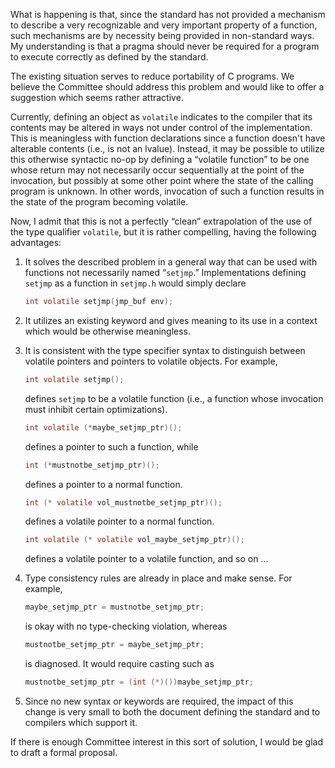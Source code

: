 What is happening is that, since the standard has not provided a mechanism to
describe a very recognizable and very important property of a function, such
mechanisms are by necessity being provided in non-standard ways. My
understanding is that a pragma should never be required for a program to execute
correctly as defined by the standard.

The existing situation serves to reduce portability of C programs. We believe
the Committee should address this problem and would like to offer a suggestion
which seems rather attractive.

Currently, defining an object as `volatile` indicates to the compiler that its
contents may be altered in ways not under control of the implementation. This is
meaningless with function declarations since a function doesn't have alterable
contents (i.e., is not an lvalue). Instead, it may be possible to utilize this
otherwise syntactic no-op by defining a “volatile function” to be one whose
return may not necessarily occur sequentially at the point of the invocation,
but possibly at some other point where the state of the calling program is
unknown. In other words, invocation of such a function results in the state of
the program becoming volatile.

Now, I admit that this is not a perfectly “clean” extrapolation of the use of
the type qualifier `volatile`, but it is rather compelling, having the following
advantages:

1. It solves the described problem in a general way that can be used with functions not necessarily named “`setjmp`.” Implementations defining `setjmp` as a function in `setjmp.h` would simply declare

   ```c
   int volatile setjmp(jmp_buf env);
   ```
2. It utilizes an existing keyword and gives meaning to its use in a context which would be otherwise meaningless.
3. It is consistent with the type specifier syntax to distinguish between volatile pointers and pointers to volatile objects. For example,

   ```c
   int volatile setjmp();
   ```

   defines `setjmp` to be a volatile function (i.e., a function whose invocation
   must inhibit certain optimizations).

   ```c
   int volatile (*maybe_setjmp_ptr)();
   ```

   defines a pointer to such a function, while

   ```c
   int (*mustnotbe_setjmp_ptr)();
   ```

   defines a pointer to a normal function.

   ```c
   int (* volatile vol_mustnotbe_setjmp_ptr)();
   ```

   defines a volatile pointer to a normal function.

   ```c
   int volatile (* volatile vol_maybe_setjmp_ptr)();
   ```

   defines a volatile pointer to a volatile function, and so on ...
4. Type consistency rules are already in place and make sense. For example,

   ```c
   maybe_setjmp_ptr = mustnotbe_setjmp_ptr;
   ```

   is okay with no type-checking violation, whereas

   ```c
   mustnotbe_setjmp_ptr = maybe_setjmp_ptr;
   ```

   is diagnosed. It would require casting such as

   ```c
   mustnotbe_setjmp_ptr = (int (*)())maybe_setjmp_ptr;
   ```
5. Since no new syntax or keywords are required, the impact of this change is very small to both the document defining the standard and to compilers which support it.

If there is enough Committee interest in this sort of solution, I would be glad
to draft a formal proposal.
